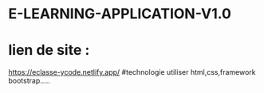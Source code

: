 # E-LEARNING-APPLICATION-V1.0
# lien de site :
  https://eclasse-ycode.netlify.app/
#technologie utiliser
html,css,framework bootstrap.....
